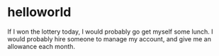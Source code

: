 # helloworld

If I won the lottery today, I would probably go get myself some lunch. I would probably hire someone to manage my account, and give me an allowance each month. 

